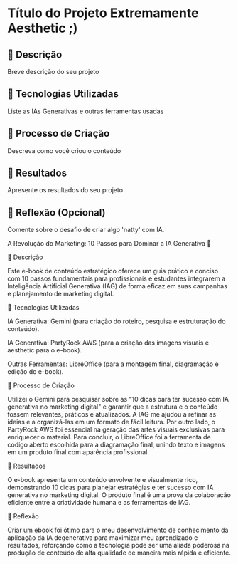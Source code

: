 # Título do Projeto Extremamente Aesthetic ;)

## 📒 Descrição
Breve descrição do seu projeto

## 🤖 Tecnologias Utilizadas
Liste as IAs Generativas e outras ferramentas usadas

## 🧐 Processo de Criação
Descreva como você criou o conteúdo

## 🚀 Resultados
Apresente os resultados do seu projeto

## 💭 Reflexão (Opcional)
Comente sobre o desafio de criar algo 'natty' com IA.



A Revolução do Marketing: 10 Passos para Dominar a IA Generativa 🚀

📒 Descrição

Este e-book de conteúdo estratégico oferece um guia prático e conciso com 10 passos fundamentais para profissionais e estudantes integrarem a Inteligência Artificial Generativa (IAG) de forma eficaz em suas campanhas e planejamento de marketing digital.

🤖 Tecnologias Utilizadas

IA Generativa: Gemini (para criação do roteiro, pesquisa e estruturação do conteúdo).

IA Generativa: PartyRock AWS (para a criação das imagens visuais e aesthetic para o e-book).

Outras Ferramentas: LibreOffice (para a montagem final, diagramação e edição do e-book).

🧐 Processo de Criação

Utilizei o Gemini para pesquisar sobre as "10 dicas para ter sucesso com IA generativa no marketing digital" e garantir que a estrutura e o conteúdo fossem relevantes, práticos e atualizados. A IAG me ajudou a refinar as ideias e a organizá-las em um formato de fácil leitura. Por outro lado, o PartyRock AWS foi essencial na geração das artes visuais exclusivas para enriquecer o material. Para concluir, o LibreOffice foi a ferramenta de código aberto escolhida para a diagramação final, unindo texto e imagens em um produto final com aparência profissional.

🚀 Resultados

O e-book apresenta um conteúdo envolvente e visualmente rico, demonstrando 10 dicas para planejar estratégias e ter sucesso com IA generativa no marketing digital. O produto final é uma prova da colaboração eficiente entre a criatividade humana e as ferramentas de IAG.

💭 Reflexão

Criar um ebook foi ótimo para o meu desenvolvimento de conhecimento da aplicação da IA degenerativa para maximizar meu aprendizado e resultados, reforçando como a tecnologia pode ser uma aliada poderosa na produção de conteúdo de alta qualidade de maneira mais rápida e eficiente.
